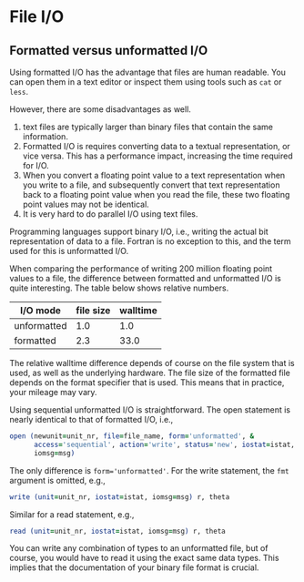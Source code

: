 # File I/O

## Formatted versus unformatted I/O

Using formatted I/O has the advantage that files are human readable. You can
open them in a text editor or inspect them using tools such as `cat` or
`less`.

However, there are some disadvantages as well.
1. text files are typically larger than binary files that contain the same
   information.
1. Formatted I/O is requires converting data to a textual representation,
   or vice versa.  This has a performance impact, increasing the time
   required for I/O.
1. When you convert a floating point value to a text representation when you
   write to a file, and subsequently convert that text representation back to
   a floating point value when you read the file, these two floating point
   values may not be identical.
1. It is very hard to do parallel I/O using text files.

Programming languages support binary I/O, i.e., writing the actual bit
representation of data to a file.  Fortran is no exception to this, and the
term used for this is unformatted I/O.

When comparing the performance of writing 200 million floating point values
to a file, the difference between formatted and unformatted I/O is quite
interesting.  The table below shows relative numbers.

| I/O mode    | file size | walltime |
|-------------|-----------|----------|
| unformatted | 1.0       |  1.0     |
| formatted   | 2.3       | 33.0     |

The relative walltime difference depends of course on the file system that
is used, as well as the underlying hardware.  The file size of the formatted
file depends on the format specifier that is used.  This means that
in practice, your mileage may vary.

Using sequential unformatted I/O is straightforward.  The open statement is
nearly identical to that of formatted I/O, i.e.,

~~~~fortran
open (newunit=unit_nr, file=file_name, form='unformatted', &
      access='sequential', action='write', status='new', iostat=istat, &
      iomsg=msg)
~~~~

The only difference is `form='unformatted'`.  For the write statement, the
`fmt` argument is omitted, e.g.,

~~~~fortran
write (unit=unit_nr, iostat=istat, iomsg=msg) r, theta
~~~~

Similar for a read statement, e.g.,

~~~~fortran
read (unit=unit_nr, iostat=istat, iomsg=msg) r, theta
~~~~

You can write any combination of types to an unformatted file, but of course,
you would have to read it using the exact same data types.  This implies that
the documentation of your binary file format is crucial.
